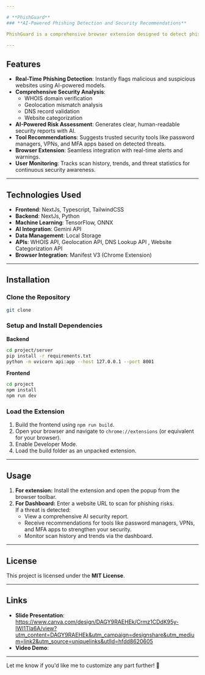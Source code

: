 ```yaml
---

# **PhishGuard**  
### **AI-Powered Phishing Detection and Security Recommendations**

PhishGuard is a comprehensive browser extension designed to detect phishing websites in real-time, provide actionable insights, and recommend security tools like password managers, secure browsing tools,MFA apps and many more to enhance online safety.

---
```


## **Features**  
- **Real-Time Phishing Detection**: Instantly flags malicious and suspicious websites using AI-powered models.  
- **Comprehensive Security Analysis**:  
  - WHOIS domain verification  
  - Geolocation mismatch analysis  
  - DNS record validation  
  - Website categorization  
- **AI-Powered Risk Assessment**: Generates clear, human-readable security reports with AI.  
- **Tool Recommendations**: Suggests trusted security tools like password managers, VPNs, and MFA apps based on detected threats.  
- **Browser Extension**: Seamless integration with real-time alerts and warnings.  
- **User Monitoring**: Tracks scan history, trends, and threat statistics for continuous security awareness.  

---

## **Technologies Used**  
- **Frontend**: NextJs, Typescript, TailwindCSS  
- **Backend**: NextJs, Python  
- **Machine Learning**: TensorFlow, ONNX  
- **AI Integration**: Gemini API  
- **Data Management**: Local Storage  
- **APIs**: WHOIS API, Geolocation API, DNS Lookup API , Website Categorization API
- **Browser Integration**: Manifest V3 (Chrome Extension)  

---

## **Installation**  

### **Clone the Repository**  
```bash
git clone 
```

### **Setup and Install Dependencies**  

**Backend**  
```bash
cd project/server
pip install -r requirements.txt
python -m uvicorn api:app --host 127.0.0.1 --port 8001
```

**Frontend**  
```bash
cd project
npm install
npm run dev
```

### **Load the Extension**  
1. Build the frontend using `npm run build`.  
2. Open your browser and navigate to `chrome://extensions` (or equivalent for your browser).  
3. Enable Developer Mode.  
4. Load the build folder as an unpacked extension.

---

## **Usage**  
1. **For extension:** Install the extension and open the popup from the browser toolbar.  
2. **For Dashboard:** Enter a website URL to scan for phishing risks.  
   If a threat is detected:  
   - View a comprehensive AI security report.  
   - Receive recommendations for tools like password managers, VPNs, and MFA apps to strengthen your security.  
   - Monitor scan history and trends via the dashboard.


---

## **License**  
This project is licensed under the **MIT License**.

---

## **Links**  
- **Slide Presentation**: https://www.canva.com/design/DAGY9RAEHEk/Crmz1CDdK95y-lWI1Tla6A/view?utm_content=DAGY9RAEHEk&utm_campaign=designshare&utm_medium=link2&utm_source=uniquelinks&utlId=hfdd8620605 
- **Video Demo**: 

---

Let me know if you'd like me to customize any part further! 🚀
